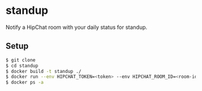# standup

Notify a HipChat room with your daily status for standup.

## Setup

```bash
$ git clone
$ cd standup
$ docker build -t standup ./
$ docker run --env HIPCHAT_TOKEN=<token> --env HIPCHAT_ROOM_ID=<room-id> -d -P standup:latest
$ docker ps -a
```
